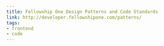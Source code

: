 ```yaml
---
title: Fellowship One Design Patterns and Code Standards
link: http://developer.fellowshipone.com/patterns/
tags:
- frontend
- code
---
```

